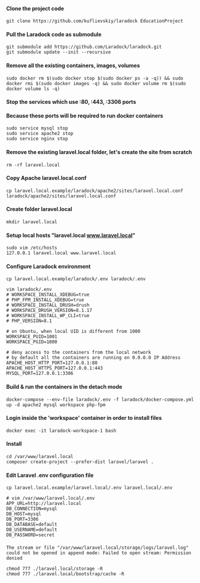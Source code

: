 #### Clone the project code
```
git clone https://github.com/kuflievskiy/laradock EducationProject
```
#### Pull the Laradock code as submodule
```
git submodule add https://github.com/Laradock/laradock.git
git submodule update --init --recursive
```
#### Remove all the existing containers, images, volumes
```
sudo docker rm $(sudo docker stop $(sudo docker ps -a -q)) && sudo docker rmi $(sudo docker images -q) && sudo docker volume rm $(sudo docker volume ls -q)
```

####  Stop the services which use :80, :443, :3306 ports
####  Because these ports will be required to run docker containers
```
sudo service mysql stop
sudo service apache2 stop
sudo service nginx stop
```

#### Remove the existing laravel.local folder, let's create the site from scratch
```
rm -rf laravel.local
```
#### Copy Apache laravel.local.conf
```
cp laravel.local.example/laradock/apache2/sites/laravel.local.conf laradock/apache2/sites/laravel.local.conf
```

#### Create folder laravel.local
```
mkdir laravel.local
```

#### Setup local hosts "laravel.local www.laravel.local"
```
sudo vim /etc/hosts
127.0.0.1 laravel.local www.laravel.local
```

#### Configure Laradock environment
```
cp laravel.local.example/laradock/.env laradock/.env

vim laradock/.env
# WORKSPACE_INSTALL_XDEBUG=true
# PHP_FPM_INSTALL_XDEBUG=true
# WORKSPACE_INSTALL_DRUSH=drush
# WORKSPACE_DRUSH_VERSION=8.1.17
# WORKSPACE_INSTALL_WP_CLI=true
# PHP_VERSION=8.1

# on Ubuntu, when local UID is different from 1000
WORKSPACE_PUID=1001
WORKSPACE_PGID=1000

# deny access to the containers from the local network
# by default all the containers are running on 0.0.0.0 IP Address
APACHE_HOST_HTTP_PORT=127.0.0.1:80
APACHE_HOST_HTTPS_PORT=127.0.0.1:443
MYSQL_PORT=127.0.0.1:3306
```

#### Build & run the containers in the detach mode
```
docker-compose --env-file laradock/.env -f laradock/docker-compose.yml up -d apache2 mysql workspace php-fpm
```



#### Login inside the 'workspace' container in order to install files
```
docker exec -it laradock-workspace-1 bash
```

#### Install 
```
cd /var/www/laravel.local
composer create-project --prefer-dist laravel/laravel .
```

#### Edit Laravel .env configuration file
```
cp laravel.local.example/laravel.local/.env laravel.local/.env

# vim /var/www/laravel.local/.env
APP_URL=http://laravel.local
DB_CONNECTION=mysql
DB_HOST=mysql
DB_PORT=3306
DB_DATABASE=default
DB_USERNAME=default
DB_PASSWORD=secret
```

#### 
```
The stream or file "/var/www/laravel.local/storage/logs/laravel.log" could not be opened in append mode: Failed to open stream: Permission denied

chmod 777 ./laravel.local/storage -R
chmod 777 ./laravel.local/bootstrap/cache -R

```